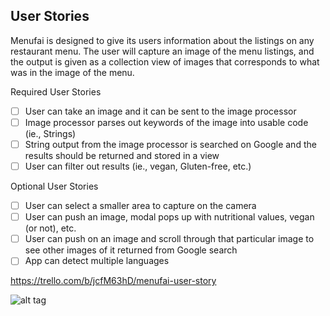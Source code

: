 ## User Stories
Menufai is designed to give its users information about the listings on any restaurant menu. The user will capture an image of the menu listings, and the output is given as a collection view of images that corresponds to what was in the image of the menu.  

Required User Stories

- [ ] User can take an image and it can be sent to the image processor
- [ ] Image processor parses out keywords of the image into usable code (ie., Strings)
- [ ] String output from the image processor is searched on Google and the results should be returned and stored in a view
- [ ] User can filter out results (ie., vegan, Gluten-free, etc.)

Optional User Stories

- [ ] User can select a smaller area to capture on the camera
- [ ] User can push an image, modal pops up with nutritional values, vegan (or not), etc.
- [ ] User can push on an image and scroll through that particular image to see other images of it returned from Google search
- [ ] App can detect multiple languages

https://trello.com/b/jcfM63hD/menufai-user-story

![alt tag](http://imgur.com/3MOLG8G.jpg "A draw up")